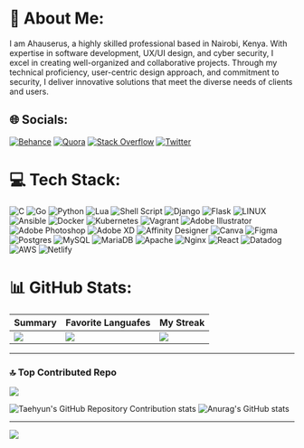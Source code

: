 # 💫 About Me:
I am Ahauserus, a highly skilled professional based in Nairobi, Kenya. With expertise in software development, UX/UI design, and cyber security, I excel in creating well-organized and collaborative projects. Through my technical proficiency, user-centric design approach, and commitment to security, I deliver innovative solutions that meet the diverse needs of clients and users.


## 🌐 Socials:
[![Behance](https://img.shields.io/badge/Behance-1769ff?logo=behance&logoColor=white)](https://behance.net/ahauserus) [![Quora](https://img.shields.io/badge/Quora-%23B92B27.svg?logo=Quora&logoColor=white)](https://quora.com/profile/ahauserus) [![Stack Overflow](https://img.shields.io/badge/-Stackoverflow-FE7A16?logo=stack-overflow&logoColor=white)](https://stackoverflow.com/users/ahauserus) [![Twitter](https://img.shields.io/badge/Twitter-%231DA1F2.svg?logo=Twitter&logoColor=white)](https://twitter.com/ahauserus) 

# 💻 Tech Stack:
![C](https://img.shields.io/badge/c-%2300599C.svg?style=for-the-badge&logo=c&logoColor=white) ![Go](https://img.shields.io/badge/go-%2300ADD8.svg?style=for-the-badge&logo=go&logoColor=white) ![Python](https://img.shields.io/badge/python-3670A0?style=for-the-badge&logo=python&logoColor=ffdd54) ![Lua](https://img.shields.io/badge/lua-%232C2D72.svg?style=for-the-badge&logo=lua&logoColor=white) ![Shell Script](https://img.shields.io/badge/shell_script-%23121011.svg?style=for-the-badge&logo=gnu-bash&logoColor=white) ![Django](https://img.shields.io/badge/django-%23092E20.svg?style=for-the-badge&logo=django&logoColor=white) ![Flask](https://img.shields.io/badge/flask-%23000.svg?style=for-the-badge&logo=flask&logoColor=white) ![LINUX](https://img.shields.io/badge/Linux-FCC624?style=for-the-badge&logo=linux&logoColor=black) ![Ansible](https://img.shields.io/badge/ansible-%231A1918.svg?style=for-the-badge&logo=ansible&logoColor=white) ![Docker](https://img.shields.io/badge/docker-%230db7ed.svg?style=for-the-badge&logo=docker&logoColor=white) ![Kubernetes](https://img.shields.io/badge/kubernetes-%23326ce5.svg?style=for-the-badge&logo=kubernetes&logoColor=white) ![Vagrant](https://img.shields.io/badge/vagrant-%231563FF.svg?style=for-the-badge&logo=vagrant&logoColor=white) ![Adobe Illustrator](https://img.shields.io/badge/adobeillustrator-%23FF9A00.svg?style=for-the-badge&logo=adobeillustrator&logoColor=white) ![Adobe Photoshop](https://img.shields.io/badge/adobephotoshop-%2331A8FF.svg?style=for-the-badge&logo=adobephotoshop&logoColor=white) ![Adobe XD](https://img.shields.io/badge/Adobe%20XD-470137?style=for-the-badge&logo=Adobe%20XD&logoColor=#FF61F6) ![Affinity Designer](https://img.shields.io/badge/affinitydesginer-%231B72BE.svg?style=for-the-badge&logo=affinity-designer&logoColor=white) ![Canva](https://img.shields.io/badge/Canva-%2300C4CC.svg?style=for-the-badge&logo=Canva&logoColor=white) 	![Figma](https://img.shields.io/badge/figma-%23F24E1E.svg?style=for-the-badge&logo=figma&logoColor=white) ![Postgres](https://img.shields.io/badge/postgres-%23316192.svg?style=for-the-badge&logo=postgresql&logoColor=white) ![MySQL](https://img.shields.io/badge/mysql-%2300f.svg?style=for-the-badge&logo=mysql&logoColor=white) ![MariaDB](https://img.shields.io/badge/MariaDB-003545?style=for-the-badge&logo=mariadb&logoColor=white) ![Apache](https://img.shields.io/badge/apache-%23D42029.svg?style=for-the-badge&logo=apache&logoColor=white) ![Nginx](https://img.shields.io/badge/nginx-%23009639.svg?style=for-the-badge&logo=nginx&logoColor=white) ![React](https://img.shields.io/badge/react-%2320232a.svg?style=for-the-badge&logo=react&logoColor=%2361DAFB) ![Datadog](https://img.shields.io/badge/datadog-%23632CA6.svg?style=for-the-badge&logo=datadog&logoColor=white) ![AWS](https://img.shields.io/badge/AWS-%23FF9900.svg?style=for-the-badge&logo=amazon-aws&logoColor=white) ![Netlify](https://img.shields.io/badge/netlify-%23000000.svg?style=for-the-badge&logo=netlify&logoColor=#00C7B7)

# 📊 GitHub Stats:

| Summary          |  Favorite Languafes         |   My Streak        |
|-----------|-----------|-----------|
|![](https://github-readme-stats.vercel.app/api?username=Ahauserus&theme=vue-dark&hide_border=false&include_all_commits=true&count_private=false) | ![](https://github-readme-stats.vercel.app/api/top-langs/?username=Ahauserus&theme=vue-dark&hide_border=false&include_all_commits=true&count_private=false&layout=compact) | ![](https://github-readme-streak-stats.herokuapp.com/?user=Ahauserus&theme=vue-dark&hide_border=true) |

---
### 🔝 Top Contributed Repo
![](https://github-contributor-stats.vercel.app/api?username=Ahauserus&limit=5&theme=dark&combine_all_yearly_contributions=true)

![Taehyun's GitHub Repository Contribution stats](https://github-contributor-stats.vercel.app/api?username=HwangTaehyun&combine_all_yearly_contributions=true)
![Anurag's GitHub stats](https://github-readme-stats.vercel.app/api?username=anuraghazra&theme=dark&show_icons=true)

---
[![](https://visitcount.itsvg.in/api?id=ahauserus&label=Profile%20Views&color=0&icon=0&pretty=true)](https://visitcount.itsvg.in)

